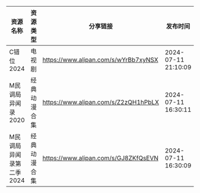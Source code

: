 | 资源名称           | 资源类型   | 分享链接                                 | 发布时间                |
| -------------- | ------ | ------------------------------------ | ------------------- |
| C错位2024        | 电视剧    | https://www.alipan.com/s/wYrBb7xyNSX | 2024-07-11 21:10:09 |
| M民调局异闻录2020    | 经典动漫合集 | https://www.alipan.com/s/Z2zQH1hPbLX | 2024-07-11 16:30:11 |
| M民调局异闻录第二季2024 | 经典动漫合集 | https://www.alipan.com/s/GJ8ZKfQsEVN | 2024-07-11 16:30:09 |
